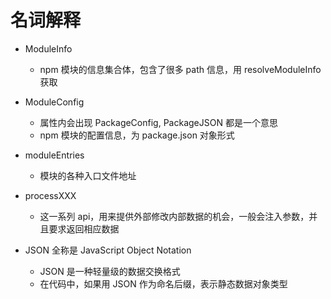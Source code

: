 # 名词解释

- ModuleInfo
  - npm 模块的信息集合体，包含了很多 path 信息，用 resolveModuleInfo 获取
- ModuleConfig

  - 属性内会出现 PackageConfig, PackageJSON 都是一个意思
  - npm 模块的配置信息，为 package.json 对象形式

- moduleEntries

  - 模块的各种入口文件地址

- processXXX

  - 这一系列 api，用来提供外部修改内部数据的机会，一般会注入参数，并且要求返回相应数据

- JSON 全称是 JavaScript Object Notation
  - JSON 是一种轻量级的数据交换格式
  - 在代码中，如果用 JSON 作为命名后缀，表示静态数据对象类型
